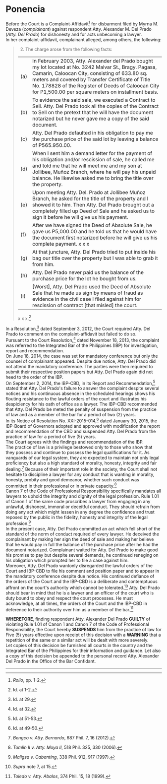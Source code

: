 # Ponencia

Before the Court is a Complaint-Affidavit[^1] for disbarment filed by Myrna M. Deveza (*complainant*) against respondent Atty. Alexander M. Del Prado (*Atty. Del Prado*) for dishonesty and for acts unbecoming a lawyer.  
In her complaint-affidavit, complainant alleged, among others, the following:  

> 2. The charge arose from the following facts:  
> 
> 
> |  |  |
> | --- | --- |
> | (a)  | In February 2003, Atty. Alexander del Prado bought my lot located at No. 3242 Malvar St., Bragy. Pagasa, Camarin, Caloocan City, consisting of 633.80 sq. meters and covered by Transfer Certificate of Title No. 178828 of the Register of Deeds of Caloocan City for P1,500.00 per square meters on installment basis. |
> | (b) |  To evidence the said sale, we executed a Contract to Sell. Atty. Del Prado took all the copies of the Contract to Sell on the pretext that he will have the document notarized but he never gave me a copy of the said document. |
> | (c) |  Atty. Del Prado defaulted in his obligation to pay me the purchase price of the said lot by leaving a balance of P565.950.00. |
> | (d) | When I sent him a demand letter for the payment of his obligation and/or rescission of sale, he called me and told me that he will meet me and my son at Jollibee, Muñoz Branch, where he will pay his unpaid balance. He likewise asked me to bring the title over the property. |
> | (e)  | Upon meeting Atty. Del. Prado at Jollibee Muñoz Branch, he asked for the title of the property and I showed it to him. Then Atty. Del Prado brought out a completely filled up Deed of Sale and he asked us to sign it before he will give us his payment. |
> | (f)  | After we have signed the Deed of Absolute Sale, he gave us P5,000.00 and he told us that he would have the document first notarized before he will give us his complete payment. x x x |
> | (g)  | At that juncture, Atty. Del Prado tried to put inside his bag our title over the property but I was able to grab it from him. |
> | (h)  | Atty. Del Prado never paid us the balance of the purchase price for the lot he bought from us. |
> | (i)  | [Worst], Atty. Del Prado used the Deed of Absolute Sale that he made us sign by means of fraud as evidence in the civil case I filed against him for rescission of contract [that misled] the court. |
> 
>   
> x x x.[^2]  
> 

In a Resolution,[^3] dated September 3, 2012, the Court required Atty. Del Prado to comment on the complaint-affidavit but failed to do so.  
Pursuant to the Court Resolution,[^4] dated November 18, 2013, the complaint was referred to the Integrated Bar of the Philippines (IBP) for investigation, report and recommendation.  
On June 18, 2014, the case was set for mandatory conference but only the counsel of complainant appeared. Despite due notice, Atty. Del Prado did not attend the mandatory conference. The parties were then required to submit their respective position papers but Atty. Del Prado again did not heed to the order of the IBP.  
On September 2, 2014, the IBP-CBD, in its Report and Recommendation,[^5] stated that Atty. Del Prado's failure to answer the complaint despite several notices and his continuous absence in the scheduled hearings shows his flouting resistance to the lawful orders of the court and illustrates his despiciency for his oath of office as a lawyer. The IBP-CBD recommended that Atty. Del Prado be meted the penalty of suspension from the practice of law and as a member of the bar for a period of two (2) years.  
In its Notice of Resolution No. XXI-2015-014,[^6] dated January 30, 2015, the IBP-Board of Governors adopted and approved with modification the report and recommendation of the CBD and suspended Atty. Del Prado from the practice of law for a period of five (5) years.  
The Court agrees with the findings and recommendation of the IBP.  
The practice of law is a privilege bestowed only to those who show that they possess and continue to possess the legal qualifications for it. As vanguards of our legal system, they are expected to maintain not only legal proficiency but also a high standard of morality, honesty, integrity and fair dealing.[^7] Because of their important role in the society, the Court shall not hesitate to discipline a lawyer for any conduct that is wanting in morality, honesty, probity and good demeanor, whether such conduct was committed in their professional or in private capacity.[^8]  
Canon 7 of the Code of Professional Responsibility specifically mandates all lawyers to uphold the integrity and dignity of the legal profession. Rule 1.01 of Canon 1 of the same code proscribes a lawyer from engaging in any unlawful, dishonest, immoral or deceitful conduct. They should refrain from doing any act which might lessen in any degree the confidence and trust reposed by the public in the fidelity, honesty and integrity of the legal profession.[^9]  
In the present case, Atty. Del Prado committed an act which fell short of the standard of the norm of conduct required of every lawyer. He deceived the complainant by making her sign the deed of sale and making her believe that he would pay in full the balance of the purchase price after he had the document notarized. Complainant waited for Atty. Del Prado to make good his promise to pay but despite several demands, he continued reneging on his obligation which prompted her to file a case against him.  
Moreover, Atty. Del Prado wantonly disregarded the lawful orders of the Court and IBP-CBD to file his comment and position paper and to appear in the mandatory conference despite due notice. His continued defiance of the orders of the Court and the IBP-CBD is a deliberate and contemptuous affront on the court's authority which cannot be tolerated.[^10] Atty. Del Prado should bear in mind that he is a lawyer and an officer of the court who is duty bound to obey and respect the court processes. He must acknowledge, at all times, the orders of the Court and the IBP-CBD in deference to their authority over him as a member of the bar.[^11]

**WHEREFORE**, finding respondent Atty. Alexander Del Prado **GUILTY** of violating Rule 1.01 of Canon 1 and Canon 7 of the Code of Professional Responsibility, the Court hereby **SUSPENDS** him from the practice of law for Five (5) years effective upon receipt of this decision with a **WARNING** that a repetition of the same or a similar act will be dealt with more severely.  
Let copies of this decision be furnished all courts in the country and the Integrated Bar of the Philippines for their information and guidance. Let also a copy of this decision be appended to the personal record Atty. Alexander Del Prado in the Office of the Bar Confidant.

---

[^1]: *Rollo*, pp. 1-2.  
[^2]: Id. at 1-2.  
[^3]: Id. at 29.  
[^4]: Id. at 32.  
[^5]: Id. at 51-53.  
[^6]: Id. at 49-50.  
[^7]: *Bengco v. Atty. Bernardo*, 687 Phil. 7, 16 (2012).  
[^8]: *Tomlin II v. Atty. Moya II*, 518 Phil. 325, 330 (2006).  
[^9]: *Maligsa v. Cabanting*, 338 Phil. 912, 917 (1997).  
[^10]: *Supra* note 7, at 15.   
[^11]: *Toledo v. Atty. Abalos*, 374 Phil. 15, 18 (1999).